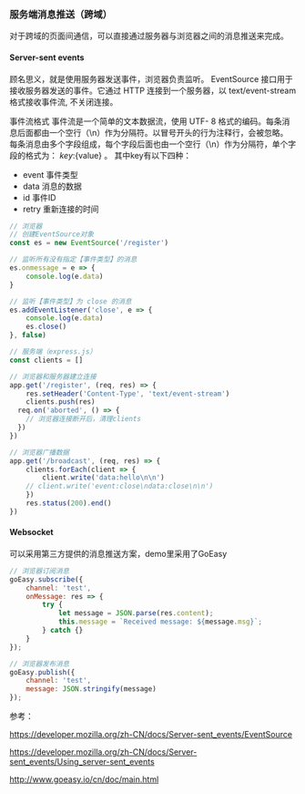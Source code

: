 ### 服务端消息推送（跨域）

对于跨域的页面间通信，可以直接通过服务器与浏览器之间的消息推送来完成。

#### Server-sent events
顾名思义，就是使用服务器发送事件，浏览器负责监听。
EventSource 接口用于接收服务器发送的事件。它通过 HTTP 连接到一个服务器，以 text/event-stream 格式接收事件流, 不关闭连接。

事件流格式
事件流是一个简单的文本数据流，使用 UTF- 8 格式的编码。每条消息后面都由一个空行（\n）作为分隔符。以冒号开头的行为注释行，会被忽略。
每条消息由多个字段组成，每个字段后面也由一个空行（\n）作为分隔符，单个字段的格式为： ${key}:${value} 。
其中key有以下四种：
+ event 事件类型
+ data  消息的数据
+ id    事件ID
+ retry 重新连接的时间

```javascript
// 浏览器
// 创建EventSource对象
const es = new EventSource('/register')

// 监听所有没有指定【事件类型】的消息
es.onmessage = e => {
	console.log(e.data)
}

// 监听【事件类型】为 close 的消息
es.addEventListener('close', e => {
	console.log(e.data)
	es.close()
}, false)
```

```javascript
// 服务端（express.js）
const clients = []

// 浏览器和服务器建立连接
app.get('/register', (req, res) => {
	res.setHeader('Content-Type', 'text/event-stream')
	clients.push(res)
  req.on('aborted', () => {
    // 浏览器连接断开后，清理clients
  })
})

// 浏览器广播数据
app.get('/broadcast', (req, res) => {
	clients.forEach(client => {
		client.write('data:hello\n\n')
  	// client.write('event:close\ndata:close\n\n')
	})
	res.status(200).end()
})
```

#### Websocket
可以采用第三方提供的消息推送方案，demo里采用了GoEasy

```javascript
// 浏览器订阅消息
goEasy.subscribe({
	channel: 'test',
	onMessage: res => {
		try {
			let message = JSON.parse(res.content);
			this.message = `Received message: ${message.msg}`;
		} catch {}
	}
});

// 浏览器发布消息
goEasy.publish({
	channel: 'test',
	message: JSON.stringify(message)
});
```

参考：

https://developer.mozilla.org/zh-CN/docs/Server-sent_events/EventSource

https://developer.mozilla.org/zh-CN/docs/Server-sent_events/Using_server-sent_events

http://www.goeasy.io/cn/doc/main.html
